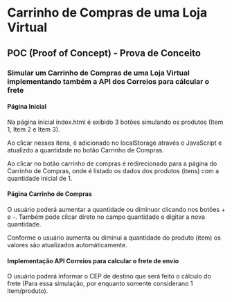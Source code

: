 # Carrinho de Compras de uma Loja Virtual
## POC (Proof of Concept) - Prova de Conceito
### Simular um Carrinho de Compras de uma Loja Virtual implementando também a API dos Correios para cálcular o frete

#### Página Inicial
Na página inicial index.html é exibido 3 botões simulando os produtos (Item 1, Item 2 e Item 3).

Ao clicar nesses itens, é adicionado no localStorage através o JavaScript e atualizdo a quantidade no botão Carrinho de Compras.

Ao clicar no botão carrinho de compras é redirecionado para a página do Carrinho de Compras, onde é listado os dados dos produtos (itens) com a quantidade inicial de 1. 

#### Página Carrinho de Compras
O usuário poderá aumentar a quantidade ou diminuor clicando nos botões + e -. Também pode clicar direto no campo quantidade e digitar a nova quantidade.

Conforme o usuário aumenta ou diminui a quantidade do produto (item) os valores são atualizados automáticamente.

#### Implementação API Correios para calcular o frete de envio
O usuário poderá informar o CEP de destino que será feito o cálculo do frete (Para essa simulação, por enquanto somente considerano 1 item/produto).
